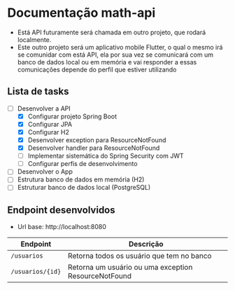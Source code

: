 # Documentação math-api

- Está API futuramente será chamada em outro projeto, que rodará localmente.
- Este outro projeto será um aplicativo mobile Flutter, o qual o mesmo irá se comunidar com está API, ela por sua vez se comunicará com um banco de dados local ou em memória e vai responder a essas comunicações depende do perfil que estiver utilizando

## Lista de tasks

- [ ] Desenvolver a API
  - [x] Configurar projeto Spring Boot
  - [x] Configurar JPA
  - [x] Configurar H2
  - [x] Desenvolver exception para ResourceNotFound
  - [x] Desenvolver handler para ResourceNotFound
  - [ ] Implementar sistemática do Spring Security com JWT
  - [ ] Configurar perfis de desenvolvimento
- [ ] Desenvolver o App
- [ ] Estrutura banco de dados em memória (H2)
- [ ] Estruturar banco de dados local (PostgreSQL)

## Endpoint desenvolvidos

- Url base: http://localhost:8080

| Endpoint         | Descrição                                            |
| ---------------- | ---------------------------------------------------- |
| `/usuarios`      | Retorna todos os usuário que tem no banco            |
| `/usuarios/{id}` | Retorna um usuário ou uma exception ResourceNotFound |
